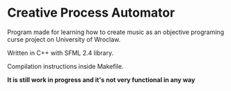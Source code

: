 # Creative Process Automator

Program made for learning how to create music as an objective programing curse project on University of Wroclaw.

Written in C++ with SFML 2.4 library.

Compilation instructions inside Makefile.

**It is still work in progress and it's not very functional in any way**
